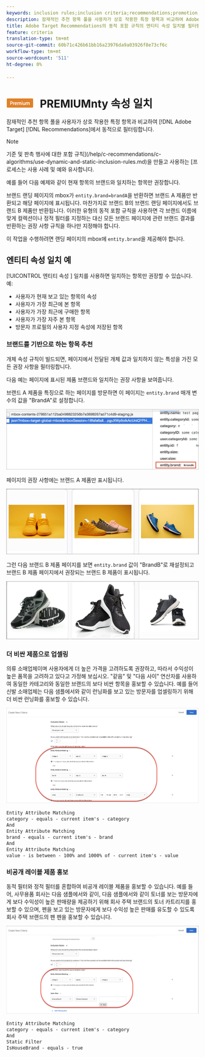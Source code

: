 ```yaml
---
keywords: inclusion rules;inclusion criteria;recommendations;promotion;promotions;dynamic filtering;dynamic;entity attribute matching
description: 잠재적인 추천 항목 풀을 사용자가 상호 작용한 특정 항목과 비교하여 Adobe Target Recommendations에서 동적으로 필터링합니다.
title: Adobe Target Recommendations의 동적 포함 규칙의 엔티티 속성 일치별 필터링
feature: criteria
translation-type: tm+mt
source-git-commit: 60b71c426b61bb16a23976da9a03926f8e73cf6c
workflow-type: tm+mt
source-wordcount: '511'
ht-degree: 0%

---
```



# ![](/help/assets/premium.png) PREMIUMnty 속성 일치

잠재적인 추천 항목 풀을 사용자가 상호 작용한 특정 항목과 비교하여 [!DNL Adobe Target] [!DNL Recommendations]에서 동적으로 필터링합니다.

>[!NOTE]
>
>기준 및 판촉 행사에 대한 포함 규칙](/help/c-recommendations/c-algorithms/use-dynamic-and-static-inclusion-rules.md)을 만들고 사용하는 [프로세스는 사용 사례 및 예와 유사합니다.

예를 들어 다음 예제와 같이 현재 항목의 브랜드와 일치하는 항목만 권장합니다.

브랜드 랜딩 페이지의 mbox가 `entity.brand=brandA`을 반환하면 브랜드 A 제품만 반환되고 해당 페이지에 표시됩니다. 마찬가지로 브랜드 B의 브랜드 랜딩 페이지에서도 브랜드 B 제품만 반환됩니다. 이러한 유형의 동적 포함 규칙을 사용하면 각 브랜드 이름에 맞게 컬렉션이나 정적 필터를 지정하는 대신 모든 브랜드 페이지에 관련 브랜드 결과를 반환하는 권장 사항 규칙을 하나만 지정해야 합니다.

이 작업을 수행하려면 랜딩 페이지의 mbox에 `entity.brand`을 제공해야 합니다.

## 엔티티 속성 일치 예

[!UICONTROL 엔티티 속성 ] 일치를 사용하면 일치하는 항목만 권장할 수 있습니다. 예:

* 사용자가 현재 보고 있는 항목의 속성
* 사용자가 가장 최근에 본 항목
* 사용자가 가장 최근에 구매한 항목
* 사용자가 가장 자주 본 항목
* 방문자 프로필의 사용자 지정 속성에 저장된 항목

### 브랜드를 기반으로 하는 항목 추천

개체 속성 규칙이 빌드되면, 페이지에서 전달된 개체 값과 일치하지 않는 특성을 가진 모든 권장 사항을 필터링합니다.

다음 예는 페이지에 표시된 제품 브랜드와 일치하는 권장 사항을 보여줍니다.

브랜드 A 제품을 특징으로 하는 페이지를 방문하면 이 페이지는 `entity.brand` 매개 변수의 값을 &quot;BrandA&quot;로 설정합니다.

![Target 호출 예](/help/c-recommendations/c-algorithms/assets/example-target-call.png)

페이지의 권장 사항에는 브랜드 A 제품만 표시됩니다.

![브랜드 A 추천](/help/c-recommendations/c-algorithms/assets/brandA.png)

그런 다음 브랜드 B 제품 페이지를 보면 `entity.brand` 값이 &quot;BrandB&quot;로 재설정되고 브랜드 B 제품 페이지에서 권장되는 브랜드 B 제품이 표시됩니다.

![브랜드 B 추천](/help/c-recommendations/c-algorithms/assets/brandB.png)

### 더 비싼 제품으로 업셀링

의류 소매업체이며 사용자에게 더 높은 가격을 고려하도록 권장하고, 따라서 수익성이 높은 품목을 고려하고 있다고 가정해 보십시오. &quot;같음&quot; 및 &quot;다음 사이&quot; 연산자를 사용하여 동일한 카테고리와 동일한 브랜드의 보다 비싼 항목을 홍보할 수 있습니다. 예를 들어 신발 소매업체는 다음 샘플에서와 같이 런닝화를 보고 있는 방문자를 업셀링하기 위해 더 비싼 런닝화를 홍보할 수 있습니다.

![업셀링](/help/c-recommendations/c-algorithms/assets/upsell.png)

```
Entity Attribute Matching
category - equals - current item's - category 
And 
Entity Attribute Matching
brand - equals - current item's - brand 
And 
Entity Attribute Matching
value - is between - 100% and 1000% of - current item's - value
```

### 비공개 레이블 제품 홍보

동적 필터와 정적 필터를 혼합하여 비공개 레이블 제품을 홍보할 수 있습니다. 예를 들어, 사무용품 회사는 다음 샘플에서와 같이, 다음 샘플에서와 같이 토너를 보는 방문자에게 보다 수익성이 높은 판매량을 제공하기 위해 회사 주택 브랜드의 토너 카트리지를 홍보할 수 있으며, 펜을 보고 있는 방문자에게 보다 수익성 높은 판매를 유도할 수 있도록 회사 주택 브랜드의 펜 펜을 홍보할 수 있습니다.

![하우스 브랜드](/help/c-recommendations/c-algorithms/assets/housebrand.png)

```
Entity Attribute Matching
category - equals - current item's - category 
And
Static Filter
IsHouseBrand - equals - true
```
